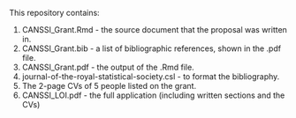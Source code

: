 This repository contains:

1. CANSSI_Grant.Rmd - the source document that the proposal was written in. 
2. CANSSI_Grant.bib - a list of bibliographic references, shown in the .pdf file.
3. CANSSI_Grant.pdf - the output of the .Rmd file. 
4. journal-of-the-royal-statistical-society.csl	- to format the bibliography.
5. The 2-page CVs of 5 people listed on the grant. 
6. CANSSI_LOI.pdf - the full application (including written sections and the CVs)
